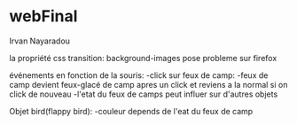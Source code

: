 # webFinal

Irvan Nayaradou

la propriété css transition: background-images pose probleme sur firefox


événements en fonction de la souris:
-click sur feux de camp:
    -feux de camp devient feux-glacé de camp apres un click et reviens a la normal si on click de nouveau
    -l'etat du feux de camps peut influer sur d'autres objets  

Objet bird(flappy bird):
    -couleur depends de l'eat du feux de camp
    

